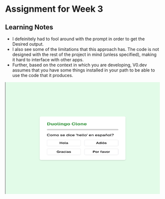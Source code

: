 # Assignment for Week 3

## Learning Notes
- I defeinitely had to fool around with the prompt in order to get the Desired output.
- I also see some of the limitations that this approach has. The code is not designed with the rest of the project in mind (unless specified), making it hard to interface with other apps.
- Further, based on the context in which you are developing, V0.dev assumes that you have some things installed in your path to be able to use the code that it produces.

<div align="left">
  <img src="./duolingoFrontEnd.png" width="600" height="365" />
</div>
